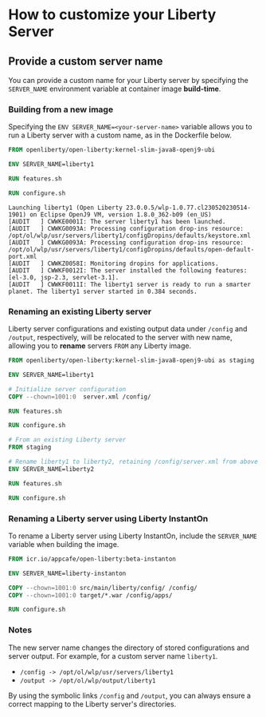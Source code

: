 
# How to customize your Liberty Server

## Provide a custom server name

You can provide a custom name for your Liberty server by specifying the `SERVER_NAME` environment variable at container image **build-time**.

### Building from a new image

Specifying the `ENV SERVER_NAME=<your-server-name>` variable allows you to run a Liberty server with a custom name, as in the Dockerfile below.
```Dockerfile
FROM openliberty/open-liberty:kernel-slim-java8-openj9-ubi

ENV SERVER_NAME=liberty1

RUN features.sh

RUN configure.sh
```

```
Launching liberty1 (Open Liberty 23.0.0.5/wlp-1.0.77.cl230520230514-1901) on Eclipse OpenJ9 VM, version 1.8.0_362-b09 (en_US)
[AUDIT   ] CWWKE0001I: The server liberty1 has been launched.
[AUDIT   ] CWWKG0093A: Processing configuration drop-ins resource: /opt/ol/wlp/usr/servers/liberty1/configDropins/defaults/keystore.xml
[AUDIT   ] CWWKG0093A: Processing configuration drop-ins resource: /opt/ol/wlp/usr/servers/liberty1/configDropins/defaults/open-default-port.xml
[AUDIT   ] CWWKZ0058I: Monitoring dropins for applications.
[AUDIT   ] CWWKF0012I: The server installed the following features: [el-3.0, jsp-2.3, servlet-3.1].
[AUDIT   ] CWWKF0011I: The liberty1 server is ready to run a smarter planet. The liberty1 server started in 0.384 seconds.
```

### Renaming an existing Liberty server

Liberty server configurations and existing output data under `/config` and `/output`, respectively, will be relocated to the server with new name, allowing you to **rename** servers `FROM` any Liberty image.

```Dockerfile
FROM openliberty/open-liberty:kernel-slim-java8-openj9-ubi as staging

ENV SERVER_NAME=liberty1

# Initialize server configuration
COPY --chown=1001:0  server.xml /config/

RUN features.sh

RUN configure.sh

# From an existing Liberty server
FROM staging

# Rename liberty1 to liberty2, retaining /config/server.xml from above
ENV SERVER_NAME=liberty2

RUN features.sh

RUN configure.sh
```

### Renaming a Liberty server using Liberty InstantOn

To rename a Liberty server using Liberty InstantOn, include the `SERVER_NAME` variable when building the image.

```Dockerfile
FROM icr.io/appcafe/open-liberty:beta-instanton

ENV SERVER_NAME=liberty-instanton

COPY --chown=1001:0 src/main/liberty/config/ /config/
COPY --chown=1001:0 target/*.war /config/apps/

RUN configure.sh
```

### Notes

The new server name changes the directory of stored configurations and server output. For example, for a custom server name `liberty1`.
- `/config -> /opt/ol/wlp/usr/servers/liberty1`
- `/output -> /opt/ol/wlp/output/liberty1`

By using the symbolic links `/config` and `/output`, you can always ensure a correct mapping to the Liberty server's directories. 



